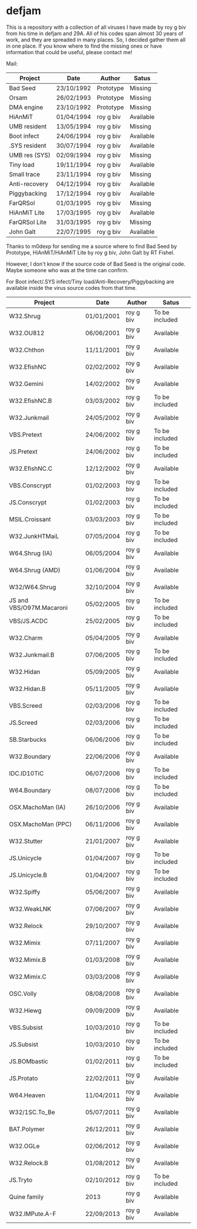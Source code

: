 # defjam

This is a repository with a collection of all viruses I have made by roy g biv from his time in defjam and 29A.  All of his codes span almost 30 years of work, and they are spreaded in many places. So, I decided gather them all in one place.
If you know where to find the missing ones or have information that could be useful, please contact me!

Mail: 


| Project  | Date | Author | Satus |
| ------------- | ------------- | ------------- | ------------- |
| Bad Seed | 23/10/1992  |  Prototype |  Missing |
| Orsam | 26/02/1993  |  Prototype |  Missing |
| DMA engine | 23/10/1992  |  Prototype |  Missing |
| HiAnMiT | 01/04/1994  |  roy g biv |  Available |
| UMB resident | 13/05/1994  |  roy g biv |  Missing |
| Boot infect | 24/06/1994  |  roy g biv |  Available |
| .SYS resident | 30/07/1994  |  roy g biv |  Available |
| UMB res (SYS) | 02/09/1994  |  roy g biv |  Missing |
| Tiny load | 19/11/1994  |  roy g biv |  Available |
| Small trace | 23/11/1994  |  roy g biv |  Missing |
| Anti-recovery | 04/12/1994  |  roy g biv |  Available |
| Piggybacking | 17/12/1994  |  roy g biv |  Available |
| FarQRSol | 01/03/1995  |  roy g biv |  Missing |
| HiAnMiT Lite | 17/03/1995  |  roy g biv |  Available |
| FarQRSol Lite | 31/03/1995  |  roy g biv |  Missing |
| John Galt | 22/07/1995  |  roy g biv |  Available |

Thanks to m0dexp for sending me a source where to find Bad Seed by Prototype, HiAnMiT/HiAnMiT Lite by roy g biv, John Galt by RT Fishel.

However, I don't know if the source code of Bad Seed is the original code.  Maybe someone who was at the time can confirm.

For Boot infect/.SYS infect/Tiny load/Anti-Recovery/Piggybacking are available inside the virus source codes from that time.


| Project  | Date | Author | Satus |
| ------------- | ------------- | ------------- | ------------- |
| W32.Shrug     | 01/01/2001  |  roy g biv |  To be included |
| W32.OU812  | 06/06/2001  | roy g biv |  Available |
| W32.Chthon  | 11/11/2001  | roy g biv |  Available |
| W32.EfishNC  | 02/02/2002  | roy g biv |  Available |
| W32.Gemini  | 14/02/2002  | roy g biv |  Available |
| W32.EfishNC.B  | 03/03/2002  | roy g biv |  To be included |
| W32.Junkmail  | 24/05/2002  | roy g biv |  Available |
| VBS.Pretext  | 24/06/2002  | roy g biv |  To be included |
| JS.Pretext  | 24/06/2002  | roy g biv |  To be included |
| W32.EfishNC.C  | 12/12/2002  | roy g biv |  Available |
| VBS.Conscrypt  | 01/02/2003  | roy g biv |  To be included |
| JS.Conscrypt | 01/02/2003  | roy g biv |  To be included |
| MSIL.Croissant | 03/03/2003  | roy g biv |  To be included |
| W32.JunkHTMaiL | 07/05/2004  | roy g biv |  To be included |
| W64.Shrug (IA) | 06/05/2004  | roy g biv |  Available |
| W64.Shrug (AMD) | 01/06/2004  | roy g biv |  Available |
| W32/W64.Shrug | 32/10/2004  | roy g biv |  Available |
| JS and VBS/O97M.Macaroni  | 05/02/2005  | roy g biv |  To be included |
| VBS/JS.ACDC | 25/02/2005  | roy g biv |  To be included |
| W32.Charm | 05/04/2005  | roy g biv |  Available |
| W32.Junkmail.B | 07/06/2005  | roy g biv |  To be included |
| W32.Hidan | 05/09/2005  | roy g biv |  Available |
| W32.Hidan.B | 05/11/2005  | roy g biv |  Available |
| VBS.Screed | 02/03/2006  | roy g biv |  To be included |
| JS.Screed | 02/03/2006  | roy g biv |  To be included |
| SB.Starbucks  | 06/06/2006  | roy g biv |  To be included |
| W32.Boundary  | 22/06/2006  | roy g biv |  Available |
| IDC.ID10TiC  | 06/07/2006  | roy g biv |  To be included |
| W64.Boundary  | 08/07/2006  | roy g biv |  To be included |
| OSX.MachoMan (IA)  | 26/10/2006  | roy g biv |  Available |
| OSX.MachoMan (PPC)  | 06/11/2006  | roy g biv |  Available |
| W32.Stutter  | 21/01/2007  | roy g biv |  Available |
| JS.Unicycle  | 01/04/2007  | roy g biv |  To be included |
| JS.Unicycle.B  | 01/04/2007  | roy g biv |  To be included |
| W32.Spiffy  | 05/06/2007  | roy g biv |  Available |
| W32.WeakLNK  | 07/06/2007  | roy g biv |  Available |
| W32.Relock  | 29/10/2007  | roy g biv |  Available |
| W32.Mimix  | 07/11/2007  | roy g biv |  Available |
| W32.Mimix.B  | 01/03/2008  | roy g biv |  Available |
| W32.Mimix.C  | 03/03/2008  | roy g biv |  Available |
| OSC.Volly  | 08/08/2008  | roy g biv |  Available |
| W32.Hiewg  | 09/09/2009  | roy g biv |  Available |
| VBS.Subsist  | 10/03/2010  | roy g biv |  To be included |
| JS.Subsist  | 10/03/2010  | roy g biv |  To be included |
| JS.BOMbastic  | 01/02/2011  | roy g biv |  To be included |
| JS.Protato  | 22/02/2011  | roy g biv |  Available |
| W64.Heaven  | 11/04/2011  | roy g biv |  Available |
| W32/1SC.To_Be  | 05/07/2011  | roy g biv |  Available |
| BAT.Polymer  | 26/12/2011  | roy g biv |  Available |
| W32.OGLe  | 02/06/2012  | roy g biv |  Available |
| W32.Relock.B  | 01/08/2012  | roy g biv |  Available |
| JS.Tryto  | 02/10/2012  | roy g biv |  To be included |
| Quine family  | 2013  | roy g biv |  Available |
| W32.IMPute.A-F  | 22/09/2013  | roy g biv |  Available |
